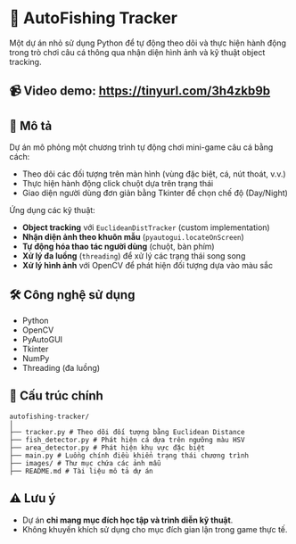 # 🎣 AutoFishing Tracker

Một dự án nhỏ sử dụng Python để tự động theo dõi và thực hiện hành động trong trò chơi câu cá thông qua nhận diện hình ảnh và kỹ thuật object tracking.

## 📹 Video demo: https://tinyurl.com/3h4zkb9b

## 🧠 Mô tả

Dự án mô phỏng một chương trình tự động chơi mini-game câu cá bằng cách:
- Theo dõi các đối tượng trên màn hình (vùng đặc biệt, cá, nút thoát, v.v.)
- Thực hiện hành động click chuột dựa trên trạng thái
- Giao diện người dùng đơn giản bằng Tkinter để chọn chế độ (Day/Night)

Ứng dụng các kỹ thuật:
- **Object tracking** với `EuclideanDistTracker` (custom implementation)
- **Nhận diện ảnh theo khuôn mẫu** (`pyautogui.locateOnScreen`)
- **Tự động hóa thao tác người dùng** (chuột, bàn phím)
- **Xử lý đa luồng** (`threading`) để xử lý các trạng thái song song
- **Xử lý hình ảnh** với OpenCV để phát hiện đối tượng dựa vào màu sắc

## 🛠️ Công nghệ sử dụng

- Python
- OpenCV
- PyAutoGUI
- Tkinter
- NumPy
- Threading (đa luồng)

## 📁 Cấu trúc chính
```
autofishing-tracker/
│
├── tracker.py # Theo dõi đối tượng bằng Euclidean Distance
├── fish_detector.py # Phát hiện cá dựa trên ngưỡng màu HSV
├── area_detector.py # Phát hiện khu vực đặc biệt
├── main.py # Luồng chính điều khiển trạng thái chương trình
├── images/ # Thư mục chứa các ảnh mẫu
├── README.md # Tài liệu mô tả dự án
```

## ⚠️ Lưu ý

- Dự án **chỉ mang mục đích học tập và trình diễn kỹ thuật**.
- Không khuyến khích sử dụng cho mục đích gian lận trong game thực tế.
